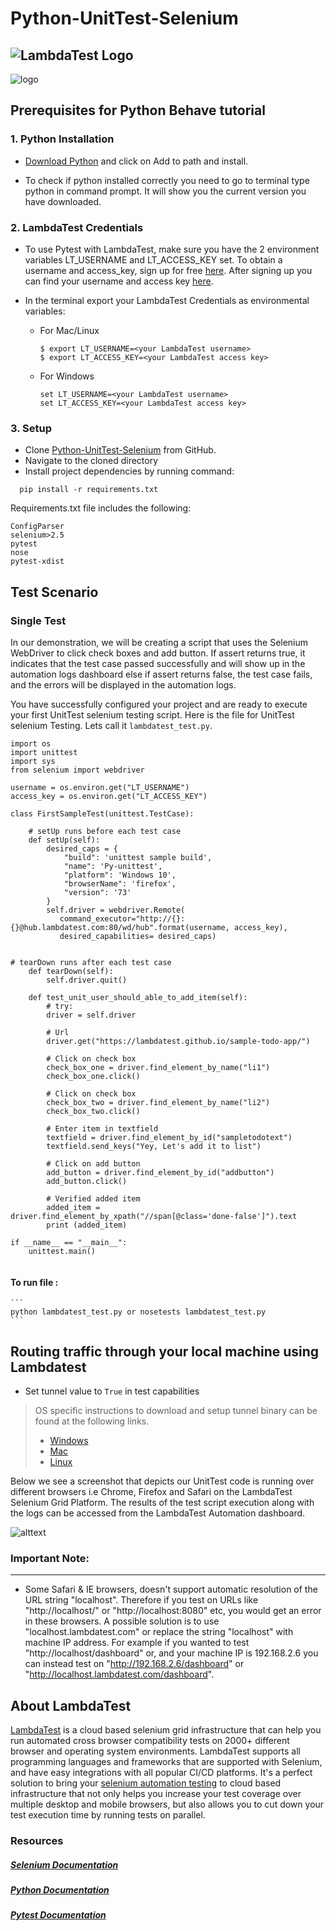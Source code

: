 # Python-UnitTest-Selenium
![LambdaTest Logo](https://www.lambdatest.com/static/images/logo.svg)
--- 

![logo](https://github.com/Apoorvlt/test/blob/master/logo.PNG)

## Prerequisites for Python Behave tutorial 

### 1. Python Installation

 * [Download Python](https://www.python.org/downloads/) and click on Add to path and install.
 
 * To check if python installed correctly you need to go to terminal type python in command prompt. It will show you the current version you have downloaded.
 
### 2. LambdaTest Credentials
  * To use Pytest with LambdaTest, make sure you have the 2 environment variables LT_USERNAME and LT_ACCESS_KEY set. To obtain a username and access_key, sign up for free [here](https://lambdatest.com). After signing up you can find your username and access key [here](https://accounts.lambdatest.com/detail/profile).
  * In the terminal export your LambdaTest Credentials as environmental variables:
       
       * For Mac/Linux
            ```
            $ export LT_USERNAME=<your LambdaTest username>
            $ export LT_ACCESS_KEY=<your LambdaTest access key>
            ```
       
       * For Windows
            ```
            set LT_USERNAME=<your LambdaTest username>
            set LT_ACCESS_KEY=<your LambdaTest access key>
            ```

### 3. Setup

 * Clone [Python-UnitTest-Selenium](https://github.com/LambdaTest/Python-UnitTest-Selenium.git) from GitHub.
 * Navigate to the cloned directory
 * Install project dependencies by running command:
 
 ```
   pip install -r requirements.txt
 ```
 
 Requirements.txt file includes the following:
 
 ```
ConfigParser
selenium>2.5
pytest
nose
pytest-xdist
```
## Test Scenario

### Single Test

In our demonstration, we will be creating a script that uses the Selenium WebDriver to click check boxes and add button. If assert returns true, it indicates that the test case passed successfully and will show up in the automation logs dashboard else if assert returns false, the test case fails, and the errors will be displayed in the automation logs.

You have successfully configured your project and are ready to execute your first UnitTest selenium testing script. Here is the  file for UnitTest selenium Testing. Lets call it <code>lambdatest_test.py</code>.

```
import os
import unittest
import sys
from selenium import webdriver

username = os.environ.get("LT_USERNAME")
access_key = os.environ.get("LT_ACCESS_KEY")

class FirstSampleTest(unittest.TestCase):

    # setUp runs before each test case
    def setUp(self):
        desired_caps = {
            "build": 'unittest sample build',
            "name": 'Py-unittest',
            "platform": 'Windows 10',
            "browserName": 'firefox',
            "version": '73'
        }
        self.driver = webdriver.Remote(
           command_executor="http://{}:{}@hub.lambdatest.com:80/wd/hub".format(username, access_key),
           desired_capabilities= desired_caps)


# tearDown runs after each test case
    def tearDown(self):
        self.driver.quit()

    def test_unit_user_should_able_to_add_item(self):
        # try:
        driver = self.driver

        # Url
        driver.get("https://lambdatest.github.io/sample-todo-app/")

        # Click on check box
        check_box_one = driver.find_element_by_name("li1")
        check_box_one.click()

        # Click on check box
        check_box_two = driver.find_element_by_name("li2")
        check_box_two.click()

        # Enter item in textfield
        textfield = driver.find_element_by_id("sampletodotext")
        textfield.send_keys("Yey, Let's add it to list")

        # Click on add button
        add_button = driver.find_element_by_id("addbutton")
        add_button.click()

        # Verified added item
        added_item = driver.find_element_by_xpath("//span[@class='done-false']").text
        print (added_item)

if __name__ == "__main__":
    unittest.main()
    
 ```
#### To run file  :

    ```
    python lambdatest_test.py or nosetests lambdatest_test.py
    ```

##  Routing traffic through your local machine using Lambdatest
- Set tunnel value to `True` in test capabilities
> OS specific instructions to download and setup tunnel binary can be found at the following links.
>    - [Windows](https://www.lambdatest.com/support/docs/display/TD/Local+Testing+For+Windows)
>    - [Mac](https://www.lambdatest.com/support/docs/display/TD/Local+Testing+For+MacOS)
>    - [Linux](https://www.lambdatest.com/support/docs/display/TD/Local+Testing+For+Linux)



Below we see a screenshot that depicts our UnitTest code is running over different browsers i.e Chrome, Firefox and Safari on the LambdaTest Selenium Grid Platform. The results of the test script execution along with the logs can be accessed from the LambdaTest Automation dashboard.


![alttext](https://github.com/Apoorvlt/test/blob/master/unitcap.PNG)



### Important Note:
---
- Some Safari & IE browsers, doesn't support automatic resolution of the URL string "localhost". Therefore if you test on URLs like "http://localhost/" or "http://localhost:8080" etc, you would get an error in these browsers. A possible solution is to use "localhost.lambdatest.com" or replace the string "localhost" with machine IP address. For example if you wanted to test "http://localhost/dashboard" or, and your machine IP is 192.168.2.6 you can instead test on "http://192.168.2.6/dashboard" or "http://localhost.lambdatest.com/dashboard".

## About LambdaTest
[LambdaTest](https://www.lambdatest.com/) is a cloud based selenium grid infrastructure that can help you run automated cross browser compatibility tests on 2000+ different browser and operating system environments. LambdaTest supports all programming languages and frameworks that are supported with Selenium, and have easy integrations with all popular CI/CD platforms. It's a perfect solution to bring your [selenium automation testing](https://www.lambdatest.com/selenium-automation) to cloud based infrastructure that not only helps you increase your test coverage over multiple desktop and mobile browsers, but also allows you to cut down your test execution time by running tests on parallel.

### Resources

##### [Selenium Documentation](http://www.seleniumhq.org/docs/)

##### [Python Documentation](https://docs.python.org/2.7/)

##### [Pytest Documentation](http://pytest.org/latest/contents.html)
